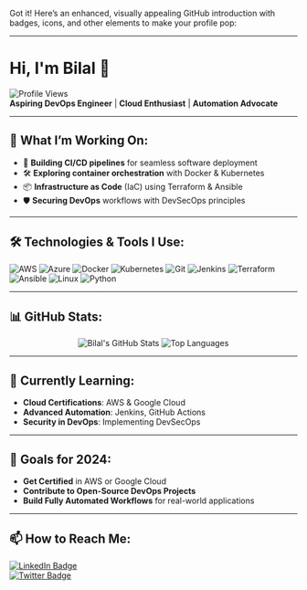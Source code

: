 Got it! Here’s an enhanced, visually appealing GitHub introduction with badges, icons, and other elements to make your profile pop:

---

# Hi, I'm Bilal 👋

![Profile Views](https://komarev.com/ghpvc/?username=BilalDevOps&color=blue)  
**Aspiring DevOps Engineer** | **Cloud Enthusiast** | **Automation Advocate**

---

## 🔭 What I’m Working On:
- 🚀 **Building CI/CD pipelines** for seamless software deployment
- 🛠️ **Exploring container orchestration** with Docker & Kubernetes
- 📦 **Infrastructure as Code** (IaC) using Terraform & Ansible
- 🛡️ **Securing DevOps** workflows with DevSecOps principles

---

## 🛠️ Technologies & Tools I Use:
<p align="left">
  <img src="https://img.shields.io/badge/AWS-232F3E?style=for-the-badge&logo=amazon-aws&logoColor=white" alt="AWS" />
  <img src="https://img.shields.io/badge/Azure-0078D4?style=for-the-badge&logo=microsoft-azure&logoColor=white" alt="Azure" />
  <img src="https://img.shields.io/badge/Docker-2496ED?style=for-the-badge&logo=docker&logoColor=white" alt="Docker" />
  <img src="https://img.shields.io/badge/Kubernetes-326CE5?style=for-the-badge&logo=kubernetes&logoColor=white" alt="Kubernetes" />
  <img src="https://img.shields.io/badge/Git-F05032?style=for-the-badge&logo=git&logoColor=white" alt="Git" />
  <img src="https://img.shields.io/badge/Jenkins-D24939?style=for-the-badge&logo=jenkins&logoColor=white" alt="Jenkins" />
  <img src="https://img.shields.io/badge/Terraform-7B42BC?style=for-the-badge&logo=terraform&logoColor=white" alt="Terraform" />
  <img src="https://img.shields.io/badge/Ansible-EE0000?style=for-the-badge&logo=ansible&logoColor=white" alt="Ansible" />
  <img src="https://img.shields.io/badge/Linux-FCC624?style=for-the-badge&logo=linux&logoColor=black" alt="Linux" />
  <img src="https://img.shields.io/badge/Python-3776AB?style=for-the-badge&logo=python&logoColor=white" alt="Python" />
</p>

---

## 📊 GitHub Stats:
<p align="center">
  <img src="https://github-readme-stats.vercel.app/api?username=BilalDevOps&show_icons=true&theme=radical" alt="Bilal's GitHub Stats" />
  <img src="https://github-readme-stats.vercel.app/api/top-langs/?username=BilalDevOps&layout=compact&theme=radical" alt="Top Languages" />
</p>

---

## 🌱 Currently Learning:
- **Cloud Certifications**: AWS & Google Cloud
- **Advanced Automation**: Jenkins, GitHub Actions
- **Security in DevOps**: Implementing DevSecOps

---

## 🎯 Goals for 2024:
- **Get Certified** in AWS or Google Cloud
- **Contribute to Open-Source DevOps Projects**
- **Build Fully Automated Workflows** for real-world applications

---

## 📫 How to Reach Me:
[![LinkedIn Badge](https://img.shields.io/badge/LinkedIn-Bilal-blue?style=for-the-badge&logo=linkedin)](https://linkedin.com/in/bilal)  
[![Twitter Badge](https://img.shields.io/badge/Twitter-Bilal-blue?style=for-the-badge&logo=twitter)](https://twitter.com/bilal)



<!---
DevOpsBilal/DevOpsBilal is a ✨ special ✨ repository because its `README.md` (this file) appears on your GitHub profile.
You can click the Preview link to take a look at your changes.
--->
